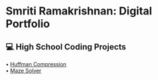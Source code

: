 <h1>Smriti Ramakrishnan: Digital Portfolio</h1>
<h2>💻 High School Coding Projects</h2>
• <a href="https://github.com/smritiramakrishnan/Huffman-Compression#readme">   Huffman Compression</a>
<br>• <a href="https://github.com/smritiramakrishnan/Maze#readme">   Maze Solver</a> </br>
